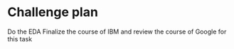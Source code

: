 # Challenge plan

Do the EDA
Finalize the course of IBM and review the course of Google for this task




